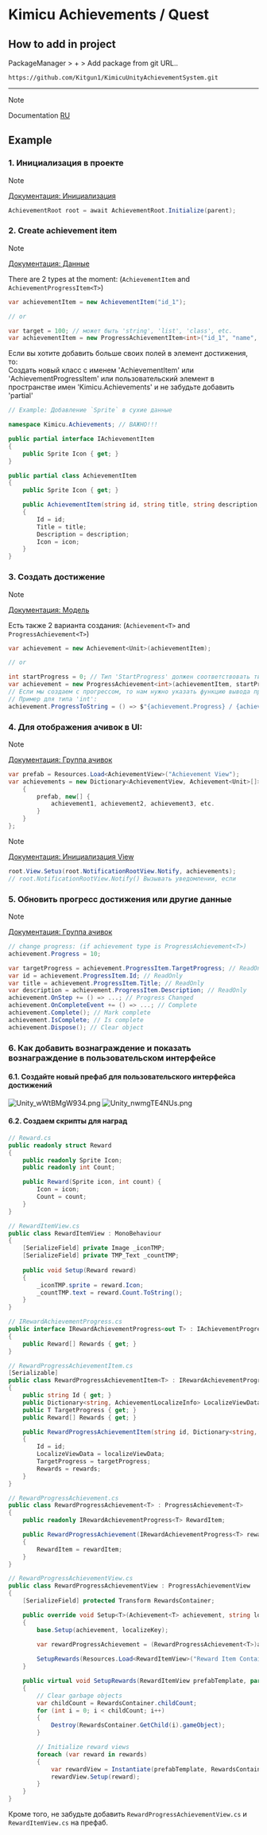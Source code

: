# Kimicu Achievements / Quest

## How to add in project
PackageManager > + > Add package from git URL..
```
https://github.com/Kitgun1/KimicuUnityAchievementSystem.git
```

------------

> [!NOTE]  
> Documentation [RU](Docs%7E/Documentation-ru.md)

## Example
### 1. Инициализация в проекте
> [!NOTE]  
> [Документация: Инициализация](Docs%7E/Documentation-ru.md#Инициализация)
```csharp
AchievementRoot root = await AchievementRoot.Initialize(parent);
```


### 2. Create achievement item
> [!NOTE]  
> [Документация: Данные](Docs%7E/Documentation-ru.md#Данные)

There are 2 types at the moment: (`AchievementItem` and `AchievementProgressItem<T>`)
```csharp
var achievementItem = new AchievementItem("id_1");

// or

var target = 100; // может быть 'string', 'list', 'class', etc.
var achievementItem = new ProgressAchievementItem<int>("id_1", "name", "description", target);
```

Если вы хотите добавить больше своих полей в элемент достижения, то: <br>
Создать новый класс с именем 'AchievementItem' или 'AchievementProgressItem<T>' или пользовательский элемент
в пространстве имен 'Kimicu.Achievements' и не забудьте добавить 'partial'
```csharp
// Example: Добавление `Sprite` в сухие данные

namespace Kimicu.Achievements; // ВАЖНО!!!

public partial interface IAchievementItem
{
    public Sprite Icon { get; }
}

public partial class AchievementItem
{
    public Sprite Icon { get; }

    public AchievementItem(string id, string title, string description, Sprite icon)
    {
        Id = id;
        Title = title;
        Description = description;
        Icon = icon;
    }
}
```


### 3. Создать достижение
> [!NOTE]  
> [Документация: Модель](Docs%7E/Documentation-ru.md#модель-для-работы-ачивок)

Есть также 2 варианта создания: (`Achievement<T>` and `ProgressAchievement<T>`)
```csharp
var achievement = new Achievement<Unit>(achievementItem);

// or

int startProgress = 0; // Тип 'StartProgress' должен соответствовать типу 'Achievementitem<T>'
var achievement = new ProgressAchievement<int>(achievementItem, startProgress, isComplete);
// Если мы создаем с прогрессом, то нам нужно указать функцию вывода прогресса в string тип
// Пример для типа 'int':
achievement.ProgressToString = () => $"{achievement.Progress} / {achievement.ProgressItem.TargetProgress}";
```

### 4. Для отображения ачивок в UI:

> [!NOTE]  
> [Документация: Группа ачивок](Docs%7E/Documentation-ru.md#группа-ачивок)

```csharp
var prefab = Resources.Load<AchievementView>("Achievement View");
var achievements = new Dictionary<AchievementView, Achievement<Unit>[]> {
    {
        prefab, new[] {
            achievement1, achievement2, achievement3, etc.
        }
    }
};
```

> [!NOTE]  
> [Документация: Инициализация View](Docs%7E/Documentation-ru.md#инициализация-view)

```csharp
root.View.Setuз(root.NotificationRootView.Notify, achievements);
// root.NotificationRootView.Notify() Вызывать уведомлении, если 
```

### 5. Обновить прогресс достижения или другие данные

> [!NOTE]  
> [Документация: Группа ачивок](Docs%7E/Documentation-ru.md#группа-ачивок)

```csharp
// change progress: (if achievement type is ProgressAchievement<T>)
achievement.Progress = 10;

var targetProgress = achievement.ProgressItem.TargetProgress; // ReadOnly
var id = achievement.ProgressItem.Id; // ReadOnly
var title = achievement.ProgressItem.Title; // ReadOnly
var description = achievement.ProgressItem.Description; // ReadOnly
achievement.OnStep += () => ...; // Progress Changed
achievement.OnCompleteEvent += () => ...; // Complete
achievement.Complete(); // Mark complete
achievement.IsComplete; // Is complete
achievement.Dispose(); // Clear object
```

### 6. Как добавить вознаграждение и показать вознаграждение в пользовательском интерфейсе
#### 6.1. Создайте новый префаб для пользовательского интерфейса достижений
![Unity_wWtBMgW934.png](img%7E/Unity_wWtBMgW934.png)
![Unity_nwmgTE4NUs.png](img%7E/Unity_nwmgTE4NUs.png)
#### 6.2. Создаем скрипты для наград
```csharp
// Reward.cs
public readonly struct Reward
{
	public readonly Sprite Icon;
	public readonly int Count;

	public Reward(Sprite icon, int count) {
		Icon = icon;
		Count = count;
	}
}
```
```csharp
// RewardItemView.cs
public class RewardItemView : MonoBehaviour
{
	[SerializeField] private Image _iconTMP;
	[SerializeField] private TMP_Text _countTMP;
	
	public void Setup(Reward reward)
	{
		_iconTMP.sprite = reward.Icon;
		_countTMP.text = reward.Count.ToString();
	}
}
```
```csharp
// IRewardAchievementProgress.cs
public interface IRewardAchievementProgress<out T> : IAchievementProgress<T>
{
    public Reward[] Rewards { get; }
}
```
```csharp
// RewardProgressAchievementItem.cs
[Serializable]
public class RewardProgressAchievementItem<T> : IRewardAchievementProgress<T>
{
    public string Id { get; }
    public Dictionary<string, AchievementLocalizeInfo> LocalizeViewData { get; }
    public T TargetProgress { get; }
    public Reward[] Rewards { get; }

    public RewardProgressAchievementItem(string id, Dictionary<string, AchievementLocalizeInfo> localizeViewData, T targetProgress, Reward[] rewards)
    {
        Id = id;
        LocalizeViewData = localizeViewData;
        TargetProgress = targetProgress;
        Rewards = rewards;
    }
}
```
```csharp
// RewardProgressAchievement.cs
public class RewardProgressAchievement<T> : ProgressAchievement<T>
{
    public readonly IRewardAchievementProgress<T> RewardItem;

    public RewardProgressAchievement(IRewardAchievementProgress<T> rewardItem, T startProgress = default, bool isComplete = false) : base(rewardItem, startProgress, isComplete)
    {
        RewardItem = rewardItem;
    }
}
```
```csharp
// RewardProgressAchievementView.cs
public class RewardProgressAchievementView : ProgressAchievementView
{
    [SerializeField] protected Transform RewardsContainer;

    public override void Setup<T>(Achievement<T> achievement, string localizeKey)
    {
        base.Setup(achievement, localizeKey);

        var rewardProgressAchievement = (RewardProgressAchievement<T>)achievement;
        
        SetupRewards(Resources.Load<RewardItemView>("Reward Item Container"), rewardProgressAchievement.RewardItem.Rewards);
    }

    public virtual void SetupRewards(RewardItemView prefabTemplate, params Reward[] rewards)
    {
        // Clear garbage objects
        var childCount = RewardsContainer.childCount;
        for (int i = 0; i < childCount; i++)
        {
            Destroy(RewardsContainer.GetChild(i).gameObject);
        }

        // Initialize reward views
        foreach (var reward in rewards)
        {
            var rewardView = Instantiate(prefabTemplate, RewardsContainer);
            rewardView.Setup(reward);
        }
    }
}
```
Кроме того, не забудьте добавить `RewardProgressAchievementView.cs` и` RewardItemView.cs` на префаб.
